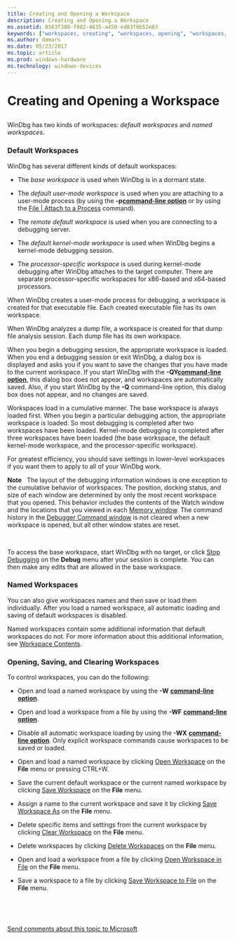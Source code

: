 ```yaml
---
title: Creating and Opening a Workspace
description: Creating and Opening a Workspace
ms.assetid: 0163f380-f982-4635-a450-ed83f0b52e03
keywords: ["workspaces, creating", "workspaces, opening", "workspaces, named workspaces", "workspaces, default workspaces", "workspaces, types of workspaces"]
ms.author: domars
ms.date: 05/23/2017
ms.topic: article
ms.prod: windows-hardware
ms.technology: windows-devices
---
```


# Creating and Opening a Workspace


## <span id="ddk_creating_and_opening_a_workspace_dbg"></span><span id="DDK_CREATING_AND_OPENING_A_WORKSPACE_DBG"></span>


WinDbg has two kinds of workspaces: *default workspaces* and *named workspaces*.

### <span id="default_workspaces"></span><span id="DEFAULT_WORKSPACES"></span>Default Workspaces

WinDbg has several different kinds of default workspaces:

-   The *base workspace* is used when WinDbg is in a dormant state.

-   The *default user-mode workspace* is used when you are attaching to a user-mode process (by using the **-p**[**command-line option**](windbg-command-line-options.md) or by using the [File | Attach to a Process](file---attach-to-a-process.md) command).

-   The *remote default workspace* is used when you are connecting to a debugging server.

-   The *default kernel-mode workspace* is used when WinDbg begins a kernel-mode debugging session.

-   The *processor-specific workspace* is used during kernel-mode debugging after WinDbg attaches to the target computer. There are separate processor-specific workspaces for x86-based and x64-based processors.

When WinDbg creates a user-mode process for debugging, a workspace is created for that executable file. Each created executable file has its own workspace.

When WinDbg analyzes a dump file, a workspace is created for that dump file analysis session. Each dump file has its own workspace.

When you begin a debugging session, the appropriate workspace is loaded. When you end a debugging session or exit WinDbg, a dialog box is displayed and asks you if you want to save the changes that you have made to the current workspace. If you start WinDbg with the **-QY**[**command-line option**](windbg-command-line-options.md), this dialog box does not appear, and workspaces are automatically saved. Also, if you start WinDbg by the **-Q** command-line option, this dialog box does not appear, and no changes are saved.

Workspaces load in a cumulative manner. The base workspace is always loaded first. When you begin a particular debugging action, the appropriate workspace is loaded. So most debugging is completed after two workspaces have been loaded. Kernel-mode debugging is completed after three workspaces have been loaded (the base workspace, the default kernel-mode workspace, and the processor-specific workspace).

For greatest efficiency, you should save settings in lower-level workspaces if you want them to apply to all of your WinDbg work.

**Note**   The layout of the debugging information windows is one exception to the cumulative behavior of workspaces. The position, docking status, and size of each window are determined by only the most recent workspace that you opened. This behavior includes the contents of the Watch window and the locations that you viewed in each [Memory window](memory-window.md). The command history in the [Debugger Command window](debugger-command-window.md) is not cleared when a new workspace is opened, but all other window states are reset.

 

To access the base workspace, start WinDbg with no target, or click [Stop Debugging](debug---stop-debugging.md) on the **Debug** menu after your session is complete. You can then make any edits that are allowed in the base workspace.

### <span id="named_workspaces"></span><span id="NAMED_WORKSPACES"></span>Named Workspaces

You can also give workspaces names and then save or load them individually. After you load a named workspace, all automatic loading and saving of default workspaces is disabled.

Named workspaces contain some additional information that default workspaces do not. For more information about this additional information, see [Workspace Contents](workspace-contents.md).

### <span id="opening__saving__and_clearing_workspaces"></span><span id="OPENING__SAVING__AND_CLEARING_WORKSPACES"></span>Opening, Saving, and Clearing Workspaces

To control workspaces, you can do the following:

-   Open and load a named workspace by using the **-W** [**command-line option**](windbg-command-line-options.md).

-   Open and load a workspace from a file by using the **-WF** [**command-line option**](windbg-command-line-options.md).

-   Disable all automatic workspace loading by using the **-WX** [**command-line option**](windbg-command-line-options.md). Only explicit workspace commands cause workspaces to be saved or loaded.

-   Open and load a named workspace by clicking [Open Workspace](file---open-workspace.md) on the **File** menu or pressing CTRL+W.

-   Save the current default workspace or the current named workspace by clicking [Save Workspace](file---save-workspace.md) on the **File** menu.

-   Assign a name to the current workspace and save it by clicking [Save Workspace As](file---save-workspace-as.md) on the **File** menu.

-   Delete specific items and settings from the current workspace by clicking [Clear Workspace](file---clear-workspace.md) on the **File** menu.

-   Delete workspaces by clicking [Delete Workspaces](file---delete-workspaces.md) on the **File** menu.

-   Open and load a workspace from a file by clicking [Open Workspace in File](file---open-workspace-in-file.md) on the **File** menu.

-   Save a workspace to a file by clicking [Save Workspace to File](file---save-workspace-to-file.md) on the **File** menu.

 

 

[Send comments about this topic to Microsoft](mailto:wsddocfb@microsoft.com?subject=Documentation%20feedback%20[debugger\debugger]:%20Creating%20and%20Opening%20a%20Workspace%20%20RELEASE:%20%285/15/2017%29&body=%0A%0APRIVACY%20STATEMENT%0A%0AWe%20use%20your%20feedback%20to%20improve%20the%20documentation.%20We%20don't%20use%20your%20email%20address%20for%20any%20other%20purpose,%20and%20we'll%20remove%20your%20email%20address%20from%20our%20system%20after%20the%20issue%20that%20you're%20reporting%20is%20fixed.%20While%20we're%20working%20to%20fix%20this%20issue,%20we%20might%20send%20you%20an%20email%20message%20to%20ask%20for%20more%20info.%20Later,%20we%20might%20also%20send%20you%20an%20email%20message%20to%20let%20you%20know%20that%20we've%20addressed%20your%20feedback.%0A%0AFor%20more%20info%20about%20Microsoft's%20privacy%20policy,%20see%20http://privacy.microsoft.com/default.aspx. "Send comments about this topic to Microsoft")




